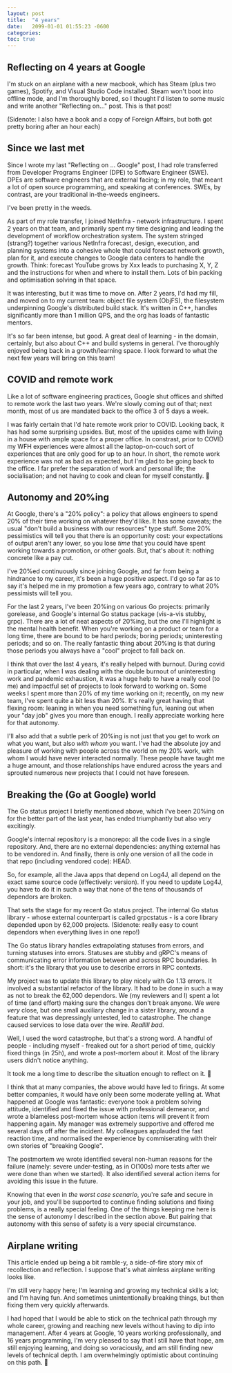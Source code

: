 ```yaml
---
layout: post
title:  "4 years"
date:   2099-01-01 01:55:23 -0600
categories: 
toc: true
---
```


## Reflecting on 4 years at Google

I'm stuck on an airplane with a new macbook, which has Steam (plus two games), Spotify, and Visual Studio Code installed. Steam won't boot into offline mode, and I'm thoroughly bored, so I thought I'd listen to some music and write another "Reflecting on..." post. This is that post!

(Sidenote: I also have a book and a copy of Foreign Affairs, but both got pretty boring after an hour each)

## Since we last met

Since I wrote my last "Reflecting on ... Google" post, I had role transferred from Developer Programs Engineer (DPE) to Software Engineer (SWE). DPEs are software engineers that are external facing; in my role, that meant a lot of open source programming, and speaking at conferences. SWEs, by contrast, are your traditional in-the-weeds engineers.

I've been pretty in the weeds.

As part of my role transfer, I joined NetInfra - network infrastructure. I spent 2 years on that team, and primarily spent my time designing and leading the development of workflow orchestration system. The system stringed (strang?) together various NetInfra forecast, design, execution, and planning systems into a cohesive whole that could forecast network growth, plan for it, and execute changes to Google data centers to handle the growth. Think: forecast YouTube grows by Xxx leads to purchasing X, Y, Z and the instructions for when and where to install them. Lots of bin packing and optimisation solving in that space.

It was interesting, but it was time to move on. After 2 years, I'd had my fill, and moved on to my current team: object file system (ObjFS), the filesystem underpinning Google's distributed build stack. It's written in C++, handles significantly more than 1 million QPS, and the org has loads of fantastic mentors.

It's so far been intense, but good. A great deal of learning - in the domain, certainly, but also about C++ and build systems in general. I've thoroughly enjoyed being back in a growth/learning space. I look forward to what the next few years will bring on this team!

## COVID and remote work

Like a lot of software engineering practices, Google shut offices and shifted to remote work the last two years. We're slowly coming out of that; next month, most of us are mandated back to the office 3 of 5 days a week.

I was fairly certain that I'd hate remote work prior to COVID. Looking back, it has had some surprising upsides. But, most of the upsides came with living in a house with ample space for a proper office. In constrast, prior to COVID my WFH experiences were almost all the laptop-on-couch sort of experiences that are only good for up to an hour. In short, the remote work experience was not as bad as expected, but I'm glad to be going back to the office. I far prefer the separation of work and personal life; the socialisation; and not having to cook and clean for myself constantly. 🙂

## Autonomy and 20%ing

At Google, there's a "20% policy": a policy that allows engineers to spend 20% of their time working on whatever they'd like. It has some caveats; the usual "don't build a business with our resources" type stuff. Some 20% pessimistics will tell you that there is an opportunity cost: your expectations of output aren't any lower, so you lose _time_ that you could have spent working towards a promotion, or other goals. But, that's about it: nothing concrete like a pay cut.

I've 20%ed continuously since joining Google, and far from being a hindrance to my career, it's been a huge positive aspect. I'd go so far as to say it's helped me in my promotion a few years ago, contrary to what 20% pessimists will tell you.

For the last 2 years, I've been 20%ing on various Go projects: primarily gorelease, and Google's internal Go status package (vis-a-vis stubby, grpc). There are a lot of neat aspects of 20%ing, but the one I'll highlight is the mental health benefit. When you're working on a product or team for a long time, there are bound to be hard periods; boring periods; uninteresting periods; and so on. The really fantastic thing about 20%ing is that during those periods you always have a "cool" project to fall back on.

I think that over the last 4 years, it's really helped with burnout. During covid in particular, when I was dealing with the double burnout of uninteresting work and pandemic exhaustion, it was a huge help to have a really cool (to me) and impactful set of projects to look forward to working on. Some weeks I spent more than 20% of my time working on it; recently, on my new team, I've spent quite a bit less than 20%. It's really great having that flexing room: leaning in when you need something fun, leaning out when your "day job" gives you more than enough. I really appreciate working here for that autonomy.

I'll also add that a subtle perk of 20%ing is not just that you get to work _on_ what you want, but also _with whom_ you want. I've had the absolute joy and pleasure of working with people across the world on my 20% work, with whom I would have never interacted normally. These people have taught me a huge amount, and those relationships have endured across the years and sprouted numerous new projects that I could not have foreseen.

## Breaking the (Go at Google) world

The Go status project I briefly mentioned above, which I've been 20%ing on for the better part of the last year, has ended triumphantly but also very excitingly.

Google's internal repository is a monorepo: all the code lives in a single repository. And, there are no external dependencies: anything external has to be vendored in. And finally, there is only one version of all the code in that repo (including vendored code): HEAD.

So, for example, all the Java apps that depend on Log4J, all depend on the exact same source code (effectively: version). If you need to update Log4J, you have to do it in such a way that none of the tens of thousands of dependors are broken.

That sets the stage for my recent Go status project. The internal Go status library - whose external counterpart is called grpcstatus - is a core library depended upon by 62,000 projects. (Sidenote: really easy to count dependors when everything lives in one repo!)

The Go status library handles extrapolating statuses from errors, and turning statuses into errors. Statuses are stubby and gRPC's means of communicating error information between and across RPC boundaries. In short: it's the library that you use to describe errors in RPC contexts.

My project was to update this library to play nicely with Go 1.13 errors. It involved a substantial refactor of the library. It had to be done in such a way as not to break the 62,000 dependors. We (my reviewers and I) spent a lot of time (and effort) making sure the changes don't break anyone. We were _very_ close, but one small auxiliary change in a sister library, around a feature that was depressingly untested, led to catastrophe. The change caused services to lose data over the wire. _Realllll bad_.

Well, I used the word catastrophe, but that's a strong word. A handful of people - including myself - freaked out for a short period of time, quickly fixed things (in 25h), and wrote a post-mortem about it. Most of the library users didn't notice anything.

It took me a long time to describe the situation enough to reflect on it. 🙂

I think that at many companies, the above would have led to firings. At some better companies, it would have only been some moderate yelling at. What happened at Google was fantastic: everyone took a problem solving attitude, identified and fixed the issue with professional demeanor, and wrote a blameless post-mortem whose action items will prevent it from happening again. My manager was extremely supportive and offered me several days off after the incident. My colleagues applauded the fast reaction time, and normalised the experience by commiserating with their own stories of "breaking Google".

The postmortem we wrote identified several non-human reasons for the failure (namely: severe under-testing, as in O(100s) more tests after we were done than when we started). It also identified several action items for avoiding this issue in the future.

Knowing that even in _the worst case scenario_, you're safe and secure in your job, and you'll be supported to continue finding solutions and fixing problems, is a really special feeling. One of the things keeping me here is the sense of autonomy I described in the section above. But pairing that autonomy with this sense of safety is a very special circumstance.

## Airplane writing

This article ended up being a bit ramble-y, a side-of-fire story mix of recollection and reflection. I suppose that's what aimless airplane writing looks like.

I'm still very happy here; I'm learning and growing my technical skills a lot; and I'm having fun. And sometimes unintentionally breaking things, but then fixing them very quickly afterwards.

I had hoped that I would be able to stick on the technical path through my whole career, growing and reaching new levels without having to dip into management. After 4 years at Google, 10 years working professionally, and 16 years programming, I'm very pleased to say that I still have that hope, am still enjoying learning, and doing so voraciously, and am still finding new levels of technical depth. I am overwhelmingly optimistic about continuing on this path. 🙂